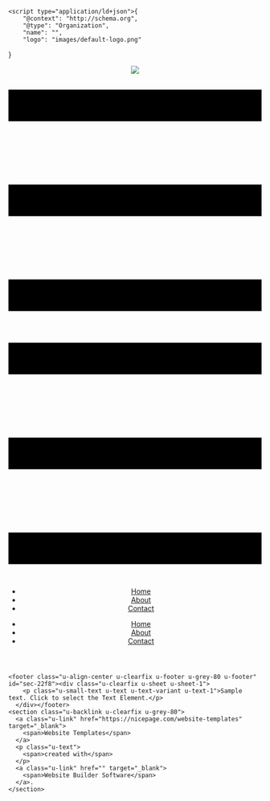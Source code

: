 <!DOCTYPE html>
<html style="font-size: 16px;" lang="en"><head>
    <meta name="viewport" content="width=device-width, initial-scale=1.0">
    <meta charset="utf-8">
    <meta name="keywords" content="">
    <meta name="description" content="">
    <title>About</title>
    <link rel="stylesheet" href="nicepage.css" media="screen">
<link rel="stylesheet" href="About.css" media="screen">
    <script class="u-script" type="text/javascript" src="jquery.js" defer=""></script>
    <script class="u-script" type="text/javascript" src="nicepage.js" defer=""></script>
    <meta name="generator" content="Nicepage 5.4.1, nicepage.com">
    <link id="u-theme-google-font" rel="stylesheet" href="https://fonts.googleapis.com/css?family=Roboto:100,100i,300,300i,400,400i,500,500i,700,700i,900,900i|Open+Sans:300,300i,400,400i,500,500i,600,600i,700,700i,800,800i">
    
    
    <script type="application/ld+json">{
		"@context": "http://schema.org",
		"@type": "Organization",
		"name": "",
		"logo": "images/default-logo.png"
}</script>
    <meta name="theme-color" content="#478ac9">
    <meta property="og:title" content="About">
    <meta property="og:type" content="website">
  <meta data-intl-tel-input-cdn-path="intlTelInput/"></head>
  <body class="u-body u-xl-mode" data-lang="en"><header class="u-clearfix u-header u-header" id="sec-d23f"><div class="u-clearfix u-sheet u-valign-middle u-sheet-1">
        <a href="https://nicepage.com" class="u-image u-logo u-image-1">
          <img src="images/default-logo.png" class="u-logo-image u-logo-image-1">
        </a>
        <nav class="u-menu u-menu-dropdown u-offcanvas u-menu-1">
          <div class="menu-collapse" style="font-size: 1rem; letter-spacing: 0px;">
            <a class="u-button-style u-custom-left-right-menu-spacing u-custom-padding-bottom u-custom-top-bottom-menu-spacing u-nav-link u-text-active-palette-1-base u-text-hover-palette-2-base" href="#">
              <svg class="u-svg-link" viewBox="0 0 24 24"><use xmlns:xlink="http://www.w3.org/1999/xlink" xlink:href="#menu-hamburger"></use></svg>
              <svg class="u-svg-content" version="1.1" id="menu-hamburger" viewBox="0 0 16 16" x="0px" y="0px" xmlns:xlink="http://www.w3.org/1999/xlink" xmlns="http://www.w3.org/2000/svg"><g><rect y="1" width="16" height="2"></rect><rect y="7" width="16" height="2"></rect><rect y="13" width="16" height="2"></rect>
</g></svg>
            </a>
          </div>
          <div class="u-nav-container">
            <ul class="u-nav u-unstyled u-nav-1"><li class="u-nav-item"><a class="u-button-style u-nav-link u-text-active-palette-1-base u-text-hover-palette-2-base" href="Home.html" style="padding: 10px 20px;">Home</a>
</li><li class="u-nav-item"><a class="u-button-style u-nav-link u-text-active-palette-1-base u-text-hover-palette-2-base" href="About.html" style="padding: 10px 20px;">About</a>
</li><li class="u-nav-item"><a class="u-button-style u-nav-link u-text-active-palette-1-base u-text-hover-palette-2-base" href="Contact.html" style="padding: 10px 20px;">Contact</a>
</li></ul>
          </div>
          <div class="u-nav-container-collapse">
            <div class="u-black u-container-style u-inner-container-layout u-opacity u-opacity-95 u-sidenav">
              <div class="u-inner-container-layout u-sidenav-overflow">
                <div class="u-menu-close"></div>
                <ul class="u-align-center u-nav u-popupmenu-items u-unstyled u-nav-2"><li class="u-nav-item"><a class="u-button-style u-nav-link" href="Home.html">Home</a>
</li><li class="u-nav-item"><a class="u-button-style u-nav-link" href="About.html">About</a>
</li><li class="u-nav-item"><a class="u-button-style u-nav-link" href="Contact.html">Contact</a>
</li></ul>
              </div>
            </div>
            <div class="u-black u-menu-overlay u-opacity u-opacity-70"></div>
          </div>
        </nav>
      </div></header>
    <section class="u-clearfix u-section-1" id="sec-b9c1">
      <div class="u-clearfix u-sheet u-sheet-1"></div>
    </section>
    
    
    <footer class="u-align-center u-clearfix u-footer u-grey-80 u-footer" id="sec-22f8"><div class="u-clearfix u-sheet u-sheet-1">
        <p class="u-small-text u-text u-text-variant u-text-1">Sample text. Click to select the Text Element.</p>
      </div></footer>
    <section class="u-backlink u-clearfix u-grey-80">
      <a class="u-link" href="https://nicepage.com/website-templates" target="_blank">
        <span>Website Templates</span>
      </a>
      <p class="u-text">
        <span>created with</span>
      </p>
      <a class="u-link" href="" target="_blank">
        <span>Website Builder Software</span>
      </a>. 
    </section>
  
</body></html>
